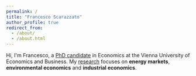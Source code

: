 ```yaml
---
permalink: /
title: "Francesco Scarazzato"
author_profile: true
redirect_from: 
  - /about/
  - /about.html
---
```


Hi, I'm Francesco, a [PhD candidate](https://www.wu.ac.at/en/economics/people/scarazzato-f/) in Economics at the Vienna University of Economics and Business. 
My [research](https://fscarazzato.github.io/research/) focuses on **energy markets**, **environmental economics** and **industrial economics**.
